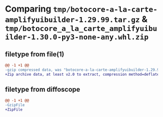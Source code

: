 # Comparing `tmp/botocore-a-la-carte-amplifyuibuilder-1.29.99.tar.gz` & `tmp/botocore_a_la_carte_amplifyuibuilder-1.30.0-py3-none-any.whl.zip`

## filetype from file(1)

```diff
@@ -1 +1 @@
-gzip compressed data, was "botocore-a-la-carte-amplifyuibuilder-1.29.99.tar", last modified: Sat Mar 25 01:22:20 2023, max compression
+Zip archive data, at least v2.0 to extract, compression method=deflate
```

## filetype from diffoscope

```diff
@@ -1 +1 @@
-GzipFile
+ZipFile
```

